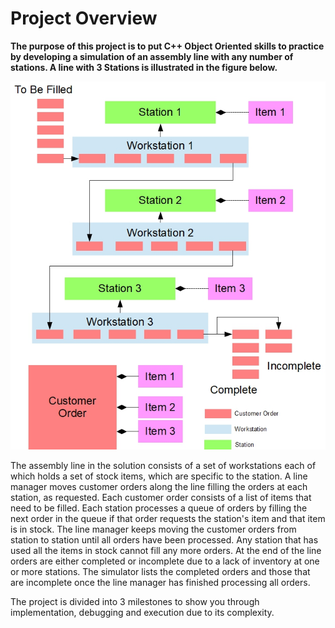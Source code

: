 # Project Overview

**The purpose of this project is to put C++ Object Oriented skills to practice by developing a simulation of an assembly line with any number of stations. A line with 3 Stations is illustrated in the figure below.**

   ![assemblyline demo](assemblyline.jpg)

The assembly line in the solution consists of a set of workstations each of which holds a set of stock items, which are specific to the station. A line manager moves customer orders along the line filling the orders at each station, as requested. Each customer order consists of a list of items that need to be filled. Each station processes a queue of orders by filling the next order in the queue if that order requests the station's item and that item is in stock. The line manager keeps moving the customer orders from station to station until all orders have been processed. Any station that has used all the items in stock cannot fill any more orders. At the end of the line orders are either completed or incomplete due to a lack of inventory at one or more stations. The simulator lists the completed orders and those that are incomplete once the line manager has finished processing all orders.

The project is divided into 3 milestones to show you through implementation, debugging and execution due to its complexity.
